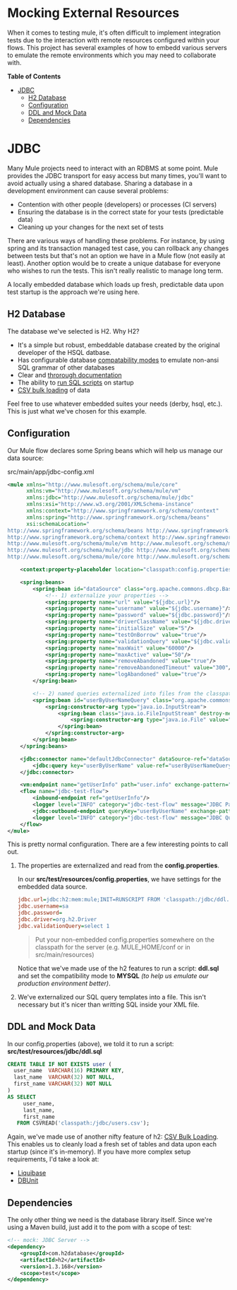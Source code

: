# Mocking External Resources

When it comes to testing mule, it's often difficult to implement integration tests due to the interaction with remote
resources configured within your flows. This project has several examples of how to embedd various servers to
emulate the remote environments which you may need to collaborate with.

__Table of Contents__

- [JDBC](#jdbc)
    - [H2 Database](#h2-database)
    - [Configuration](#configuration)
    - [DDL and Mock Data](#ddl-and-mock-data)
    - [Dependencies](#dependencies)

# JDBC

Many Mule projects need to interact with an RDBMS at some point. Mule provides the JDBC transport for easy access
but many times, you'll want to avoid actually using a shared database. Sharing a database in a development
environment can cause several problems:

- Contention with other people (developers) or processes (CI servers)
- Ensuring the database is in the correct state for your tests (predictable data)
- Cleaning up your changes for the next set of tests

There are various ways of handling these problems. For instance, by using spring and its transaction managed test
case, you can rollback any changes between tests but that's not an option we have in a Mule flow (not easily at least).
Another option would be to create a unique database for everyone who wishes to run the tests. This isn't really
realistic to manage long term.

A locally embedded database which loads up fresh, predictable data upon test startup is the approach we're using here.

## H2 Database

The database we've selected is H2. Why H2?

- It's a simple but robust, embeddable database created by the original developer of the HSQL datbase.
- Has configurable database [compatability modes](http://www.h2database.com/html/grammar.html#set_mode) to emulate
non-ansi SQL grammar of other databases
- Clear and [throrough documentation](http://www.h2database.com/html/grammar.html)
- The ability to [run SQL scripts](http://www.h2database.com/html/grammar.html#runscript) on startup
- [CSV bulk loading](http://www.h2database.com/html/tutorial.html#csv) of data

Feel free to use whatever embedded suites your needs (derby, hsql, etc.). This is just what we've chosen for
this example.


## Configuration

Our Mule flow declares some Spring beans which will help us manage our data source:

src/main/app/jdbc-config.xml

```xml
<mule xmlns="http://www.mulesoft.org/schema/mule/core"
      xmlns:vm="http://www.mulesoft.org/schema/mule/vm"
      xmlns:jdbc="http://www.mulesoft.org/schema/mule/jdbc"
      xmlns:xsi="http://www.w3.org/2001/XMLSchema-instance"
      xmlns:context="http://www.springframework.org/schema/context"
      xmlns:spring="http://www.springframework.org/schema/beans"
      xsi:schemaLocation="
http://www.springframework.org/schema/beans http://www.springframework.org/schema/beans/spring-beans.xsd
http://www.springframework.org/schema/context http://www.springframework.org/schema/context/spring-context.xsd
http://www.mulesoft.org/schema/mule/vm http://www.mulesoft.org/schema/mule/vm/current/mule-vm.xsd
http://www.mulesoft.org/schema/mule/jdbc http://www.mulesoft.org/schema/mule/jdbc/current/mule-jdbc.xsd
http://www.mulesoft.org/schema/mule/core http://www.mulesoft.org/schema/mule/core/current/mule.xsd">

    <context:property-placeholder location="classpath:config.properties"/>

    <spring:beans>
        <spring:bean id="dataSource" class="org.apache.commons.dbcp.BasicDataSource" destroy-method="close">
            <!-- 1) externalize your properties -->
            <spring:property name="url" value="${jdbc.url}"/>
            <spring:property name="username" value="${jdbc.username}"/>
            <spring:property name="password" value="${jdbc.password}"/>
            <spring:property name="driverClassName" value="${jdbc.driver}"/>
            <spring:property name="initialSize" value="5"/>
            <spring:property name="testOnBorrow" value="true"/>
            <spring:property name="validationQuery" value="${jdbc.validationQuery}"/>
            <spring:property name="maxWait" value="60000"/>
            <spring:property name="maxActive" value="50"/>
            <spring:property name="removeAbandoned" value="true"/>
            <spring:property name="removeAbandonedTimeout" value="300"/>
            <spring:property name="logAbandoned" value="true"/>
        </spring:bean>

        <!-- 2) named queries externalized into files from the classpath -->
        <spring:bean id="userByUserNameQuery" class="org.apache.commons.io.IOUtils" factory-method="toString">
            <spring:constructor-arg type="java.io.InputStream">
                <spring:bean class="java.io.FileInputStream" destroy-method="close">
                    <spring:constructor-arg type="java.io.File" value="classpath:/jdbc/userByName.sql"/>
                </spring:bean>
            </spring:constructor-arg>
        </spring:bean>
    </spring:beans>

    <jdbc:connector name="defaultJdbcConnector" dataSource-ref="dataSource">
        <jdbc:query key="userByUserName" value-ref="userByUserNameQuery"/>
    </jdbc:connector>

    <vm:endpoint name="getUserInfo" path="user.info" exchange-pattern="request-response"/>
    <flow name="jdbc-test-flow">
        <inbound-endpoint ref="getUserInfo"/>
        <logger level="INFO" category="jdbc-test-flow" message="JDBC Parameters: #[payload]"/>
        <jdbc:outbound-endpoint queryKey="userByUserName" exchange-pattern="request-response"/>
        <logger level="INFO" category="jdbc-test-flow" message="JDBC Query Results: #[payload]"/>
    </flow>
</mule>
```

This is pretty normal configuration. There are a few interesting points to call out.

1. The properties are externalized and read from the __config.properties__.

    In our __src/test/resources/config.properties__, we have settings for the embedded data source.

    ```ini
    jdbc.url=jdbc:h2:mem:mule;INIT=RUNSCRIPT FROM 'classpath:/jdbc/ddl.sql';MODE=MYSQL
    jdbc.username=sa
    jdbc.password=
    jdbc.driver=org.h2.Driver
    jdbc.validationQuery=select 1
    ```

    > Put your non-embedded config.properties somewhere on the classpath for the server (e.g. MULE\_HOME/conf or in src/main/resources)

    Notice that we've made use of the h2 features to run a script: __ddl.sql__ and set the compatibility mode to __MYSQL__
    _(to help us emulate our production environment better)_.

2. We've externalized our SQL query templates into a file. This isn't necessary but it's nicer than writting SQL inside
your XML file.

## DDL and Mock Data

In our config.properties (above), we told it to run a script: __src/test/resources/jdbc/ddl.sql__

```sql
CREATE TABLE IF NOT EXISTS user (
  user_name  VARCHAR(16) PRIMARY KEY,
  last_name  VARCHAR(32) NOT NULL,
  first_name VARCHAR(32) NOT NULL
)
AS SELECT
     user_name,
     last_name,
     first_name
   FROM CSVREAD('classpath:/jdbc/users.csv');
```

Again, we've made use of another nifty feature of h2: [CSV Bulk Loading](http://www.h2database.com/html/tutorial.html#csv).
This enables us to cleanly load a fresh set of tables and data upon each startup (since it's in-memory). If you have
more complex setup requirements, I'd take a look at:

- [Liquibase](http://www.liquibase.org/)
- [DBUnit](http://dbunit.sourceforge.net/)

## Dependencies

The only other thing we need is the database library itself. Since we're using a Maven build, just add it to the pom
with a scope of test:

```xml
<!-- mock: JDBC Server -->
<dependency>
    <groupId>com.h2database</groupId>
    <artifactId>h2</artifactId>
    <version>1.3.168</version>
    <scope>test</scope>
</dependency>
```